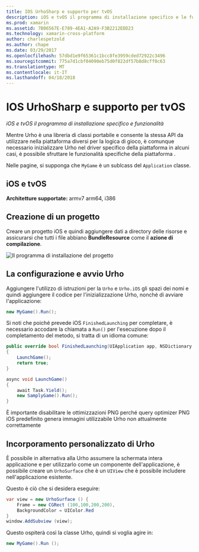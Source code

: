 ```yaml
---
title: IOS UrhoSharp e supporto per tvOS
description: iOS e tvOS il programma di installazione specifico e le funzionalità per UrhoSharp.
ms.prod: xamarin
ms.assetid: 7B06567E-E789-4EA1-A2A9-F3B2212EDD23
ms.technology: xamarin-cross-platform
author: charlespetzold
ms.author: chape
ms.date: 03/29/2017
ms.openlocfilehash: 57dbd1e9f65361c1bcc8fe3959cded72922c3496
ms.sourcegitcommit: 775a7d1cbf04090eb75d0f822df57b8d8cff0c63
ms.translationtype: MT
ms.contentlocale: it-IT
ms.lasthandoff: 04/18/2018
---
```

# <a name="urhosharp-ios-and-tvos-support"></a>IOS UrhoSharp e supporto per tvOS

_iOS e tvOS il programma di installazione specifico e funzionalità_

Mentre Urho è una libreria di classi portabile e consente la stessa API da utilizzare nella piattaforma diversi per la logica di gioco, è comunque necessario inizializzare Urho nel driver specifico della piattaforma in alcuni casi, è possibile sfruttare le funzionalità specifiche della piattaforma .

Nelle pagine, si supponga che `MyGame` è un sublcass del `Application` classe.

## <a name="ios-and-tvos"></a>iOS e tvOS

**Architetture supportate:** armv7 arm64, i386

## <a name="creating-a-project"></a>Creazione di un progetto

Creare un progetto iOS e quindi aggiungere dati a directory delle risorse e assicurarsi che tutti i file abbiano **BundleResource** come il **azione di compilazione**.

![Il programma di installazione del progetto](ios-images/image-4.png "aggiungere dati alla directory delle risorse")

## <a name="configuring-and-launching-urho"></a>La configurazione e avvio Urho

Aggiungere l'utilizzo di istruzioni per la `Urho` e `Urho.iOS` gli spazi dei nomi e quindi aggiungere il codice per l'inizializzazione Urho, nonché di avviare l'applicazione:

```csharp
new MyGame().Run();
```

Si noti che poiché prevede iOS `FinishedLaunching` per completare, è necessario accodare la chiamata a `Run()` per l'esecuzione dopo il completamento del metodo, si tratta di un idioma comune:

```csharp
public override bool FinishedLaunching(UIApplication app, NSDictionary options)
{
    LaunchGame();
    return true;
}

async void LaunchGame()
{
    await Task.Yield();
    new SamplyGame().Run();
}
```

È importante disabilitare le ottimizzazioni PNG perché query optimizer PNG iOS predefinito genera immagini utilizzabile Urho non attualmente correttamente

## <a name="custom-embedding-of-urho"></a>Incorporamento personalizzato di Urho

È possibile in alternativa alla Urho assumere la schermata intera applicazione e per utilizzarlo come un componente dell'applicazione, è possibile creare un `UrhoSurface` che è un `UIView` che è possibile includere nell'applicazione esistente.

Questo è ciò che si desidera eseguire:

```csharp
var view = new UrhoSurface () {
    Frame = new CGRect (100,100,200,200),
    BackgroundColor = UIColor.Red
}
window.AddSubview (view);
```

Questo ospiterà così la classe Urho, quindi si voglia agire in:

```csharp
new MyGame().Run ();
```

